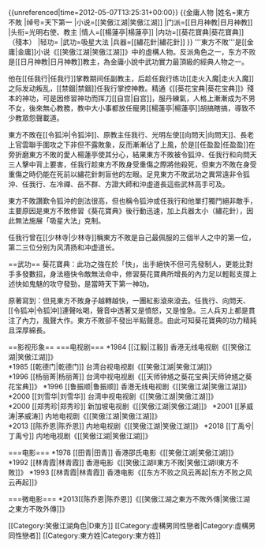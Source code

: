 {{unreferenced|time=2012-05-07T13:25:31+00:00}}
{{金庸人物
|姓名=東方不敗
|绰号=天下第一
|小说=[[笑傲江湖|笑傲江湖]]
|门派=[[日月神教|日月神教]]
|头衔=光明右使、教主
|情人=[[楊蓮亭|楊蓮亭]]
|内功=[[葵花寶典|葵花寶典]]（殘本）
|轻功=
|武功=吸星大法
|兵器=[[繡花針|繡花針]]
}}
'''東方不敗'''是[[金庸|金庸]]小说《[[笑傲江湖|笑傲江湖]]》中的虛構人物。反派角色之一，东方不败是[[日月神教|日月神教]]教主，為金庸小說中武功實力最頂級的經典人物之一。

他在[[任我行|任我行]]掌教期间任副教主，后趁任我行练功[[走火入魔|走火入魔]]之际发动叛乱，[[禁錮|禁錮]]任我行掌控神教。精通《[[葵花宝典|葵花宝典]]》殘本的神功，可是因修習神功而挥刀[[自宫|自宫]]，服丹練氣，人格上漸漸成为不男不女，後來無心教務，教中大小事都放任寵男[[楊蓮亭|楊蓮亭]]胡搞瞎搞，導致不少教眾怨聲載道。

東方不敗在[[令狐沖|令狐沖]]、原教主任我行、光明左使[[向問天|向問天]]、長老上官雲聯手圍攻之下非但不露敗象，反而漸漸佔了上風，於是[[任盈盈|任盈盈]]在旁折磨東方不敗的愛人楊蓮亭使其分心，結果東方不敗被令狐沖、任我行和向問天三人擊中背上要害，任我行趁東方不敗身受重傷之際將他殺死，但東方不敗在身受重傷之時仍能在死前以繡花針刺盲他的左眼。足見東方不敗武功之異常遠非令狐沖、任我行、左冷禪、岳不群、方證大師和沖虛道長這些武林高手可及。

東方不敗讚歎令狐沖的劍法很高，但也稱令狐沖或任我行和他單打獨鬥絕非敵手，主要原因是東方不敗修習《葵花寶典》後行動迅速，加上兵器太小（繡花針），因此無法施展「吸星大法」克制。

任我行曾在[[少林寺|少林寺]]稱東方不敗是自己最佩服的三個半人之中的第一位，第二三位分别为风清扬和冲虚道长。

==武功==
葵花寶典︰此功之強在於「快」，出手絕快不但可先發制人，更能比對手多發數招，身法極快令敵無法命中，修習葵花寶典所增長的內力足以輕鬆支撐上述快如鬼魅的攻守發勁，是當時天下第一神功。

原著寫到：但見東方不敗身子越轉越快，一團紅影滾來滾去。任我行、向問天、[[令狐冲|令狐沖]]連聲吆喝，聲音中透著又是憤怒，又是惶急。三人兵刃上都是貫注了內力，風聲大作。東方不敗卻不發出半點聲息。由此可知葵花寶典的功力精純且深厚綿長。

==影视形象==
===电视剧===
*1984 [[江毅|江毅]] 香港无线电视剧《[[笑傲江湖|笑傲江湖]]》  
*1985 [[乾德门|乾德门]] 台湾台视电视剧《[[笑傲江湖|笑傲江湖]]》  
*1996 [[杨丽菁|杨丽菁]] 台湾中视电视剧《[[天师钟馗之葵花宝典|天师钟馗之葵花宝典]]》 
*1996 [[鲁振顺|鲁振顺]] 香港无线电视剧《[[笑傲江湖|笑傲江湖]]》  
*2000 [[刘雪华|刘雪华]] 台湾中视电视剧《[[笑傲江湖|笑傲江湖]]》  
*2000 [[郑秀珍|郑秀珍]] 新加坡电视剧《[[笑傲江湖|笑傲江湖]]》 
*2001 [[茅威涛|茅威涛]] 内地电视剧《[[笑傲江湖|笑傲江湖]]》  
*2013 [[陈乔恩|陈乔恩]] 内地电视剧《[[笑傲江湖|笑傲江湖]]》
*2018 [[丁禹兮|丁禹兮]] 内地电视剧《[[笑傲江湖|笑傲江湖]]》

===电影===
*1978 [[田青|田青]] 香港邵氏电影《[[笑傲江湖|笑傲江湖]]》 
*1992 [[林青霞|林青霞]] 香港电影《[[笑傲江湖II東方不敗|笑傲江湖II東方不敗]]》
*1993 [[林青霞|林青霞]] 香港电影《[[东方不败之风云再起|东方不败之风云再起]]》

===微电影===
*2013[[陈乔恩|陈乔恩]]《[[笑傲江湖之東方不敗外傳|笑傲江湖之東方不敗外傳]]》

[[Category:笑傲江湖角色|D東方]]
[[Category:虛構男同性戀者|Category:虛構男同性戀者]]
[[Category:東方姓|Category:東方姓]]